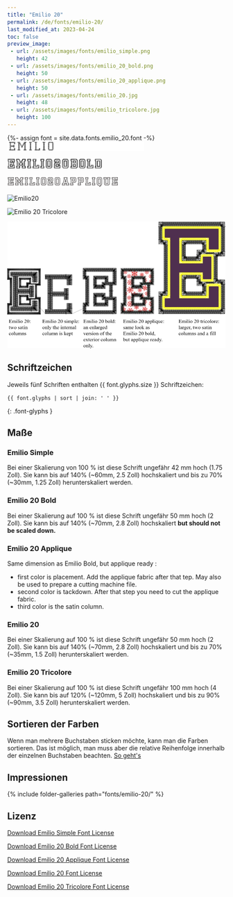 ```yaml
---
title: "Emilio 20"
permalink: /de/fonts/emilio-20/
last_modified_at: 2023-04-24
toc: false
preview_image:
 - url: /assets/images/fonts/emilio_simple.png
   height: 42
 - url: /assets/images/fonts/emilio_20_bold.png
   height: 50
 - url: /assets/images/fonts/emilio_20_applique.png
   height: 50
 - url: /assets/images/fonts/emilio_20.jpg
   height: 48
 - url: /assets/images/fonts/emilio_tricolore.jpg
   height: 100
---
```

{%- assign font = site.data.fonts.emilio_20.font -%}
<img 
     src="/assets/images/fonts/emilio_simple.png"
     alt="Emilio20" height="21">
 
<img 
     src="/assets/images/fonts/emilio_20_bold.png"
     alt="Emilio20" height="25">
 
<img 
     src="/assets/images/fonts/emilio_20_applique.png"
     alt="Emilio20" height="25">

<img 
     src="/assets/images/fonts/emilio_20.jpg"
     alt="Emilio20" height="24">
     
<img 
     src="/assets/images/fonts/emilio_tricolore.jpg"
     alt="Emilio 20 Tricolore" height="50">
     
 <img 
     src="/assets/images/fonts/emilio_20_all_versions_english.png"
     alt="Comparaison des Emilio 20" >

## Schriftzeichen

Jeweils fünf  Schriften enthalten  {{ font.glyphs.size }} Schriftzeichen:

```
{{ font.glyphs | sort | join: ' ' }}
```
{: .font-glyphs }


## Maße

###  Emilio Simple

Bei einer Skalierung von 100 % ist diese Schrift ungefähr 42 mm hoch (1.75 Zoll).
Sie kann bis auf 140% (~60mm, 2.5 Zoll) hochskaliert und bis zu 70% (~30mm, 1.25 Zoll) herunterskaliert werden.

### Emilio 20 Bold

Bei einer Skalierung auf 100 % ist diese Schrift ungefähr 50 mm hoch (2 Zoll).
Sie kann bis auf 140% (~70mm, 2.8 Zoll) hochskaliert **but should not be scaled down.**

### Emilio 20 Applique

Same dimension as Emilio Bold, but applique ready :
* first color is placement. Add the applique fabric after that tep.  May also be used to prepare a cutting machine file.
* second color  is  tackdown. After  that step you need to cut the applique fabric.
* third color is the satin column.

###  Emilio 20

Bei einer Skalierung auf 100 % ist diese Schrift ungefähr 50 mm hoch (2 Zoll).
Sie kann bis auf 140% (~70mm, 2.8 Zoll) hochskaliert und bis zu 70% (~35mm, 1.5 Zoll) herunterskaliert werden.

### Emilio 20 Tricolore

Bei einer Skalierung auf 100 % ist diese Schrift ungefähr 100 mm hoch (4 Zoll).
Sie kann bis auf 120% (~120mm, 5 Zoll) hochskaliert und bis zu 90% (~90mm, 3.5 Zoll) herunterskaliert werden.


## Sortieren der Farben 

Wenn man mehrere Buchstaben sticken möchte, kann man die Farben sortieren. Das ist möglich, man muss aber die relative Reihenfolge innerhalb der einzelnen Buchstaben beachten. [So geht's](https://inkstitch.org/de/docs/lettering/#sortierung-von-farben)

## Impressionen

{% include folder-galleries path="fonts/emilio-20/" %}

## Lizenz

[Download Emilio Simple Font License](https://github.com/inkstitch/inkstitch/tree/main/fonts/emilio_20_simple/LICENSE)

[Download Emilio 20 Bold Font License](https://github.com/inkstitch/inkstitch/tree/main/fonts/emilio_20_bold/LICENSE)

[Download Emilio 20 Applique Font License](https://github.com/inkstitch/inkstitch/tree/main/fonts/emilio_20_applique/LICENSE)

[Download Emilio 20 Font License](https://github.com/inkstitch/inkstitch/tree/main/fonts/emilio_20/LICENSE)

[Download Emilio 20 Tricolore Font License](https://github.com/inkstitch/inkstitch/tree/main/fonts/emilio_20_tricolore/LICENSE)
